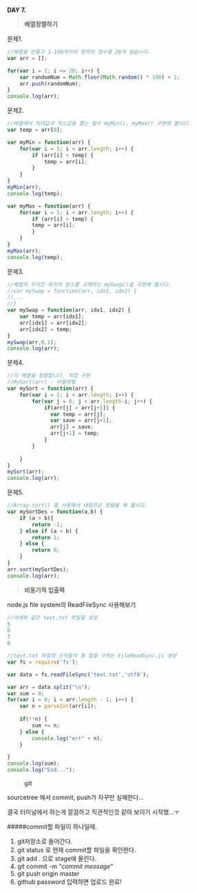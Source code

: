**DAY 7.**

> **배열정렬하기**

문제1.

```javascript
//배열을 만들고 1-100까지의 임의의 정수를 20개 넣습니다.
var arr = [];

for(var i = 1; i <= 20; i++) {
	var randomNum = Math.floor(Math.random() * 100) + 1;
	arr.push(randomNum);
}
console.log(arr);
```

문제2.

```javascript
//배열에서 최대값과 최소값을 뽑는 함수 myMin(), myMax() 구현해 봅시다.
var temp = arr[0];

var myMin = function(arr) {
	for(var i = 1; i < arr.length; i++) {
		if (arr[i] < temp) {
			temp = arr[i];
		}
	}
}
myMin(arr);
console.log(temp);

var myMax = function(arr) {
	for(var i = 1; i < arr.length; i++) {
		if (arr[i] > temp) {
		temp = arr[i];
		}
	}
}
myMax(arr);
console.log(temp);
```

문제3.

```javascript
//배열의 주어진 위치의 원소를 교체하는 mySwap()을 구현해 봅시다.
//var mySwap = function(arr, idx1, idx2) {
//...
//}
var mySwap = function(arr, idx1, idx2) {
	var temp = arr[idx1];
	arr[idx1] = arr[idx2];
	arr[idx2] = temp;
}
mySwap(arr,0,1);
console.log(arr);
```

문제4.

```javascript
//이 배열을 정렬합니다. 직접 구현
//MySort(arr) - 버블정렬
var mySort = function(arr) {
	for(var i = 1; i < arr.length; i++) {
		for(var j = 0; j < arr.length-i; j++) {
			if(arr[j] > arr[j+1]) {
              var temp = arr[j];
              var save = arr[j+1];
              arr[j] = save;
              arr[j+1] = temp;
			} 
		}
	
	}
}
mySort(arr);
console.log(arr);
```

문제5.

```javascript
//Array.sort() 를 사용해서 내림차순 정렬을 해 봅시다.
var mySortDes = function(a,b) {
	if (a > b){
		return -1;
	} else if (a < b) {
		return 1;
	} else {
		return 0;
	}
}
arr.sort(mySortDes);
console.log(arr);
```



> **비동기적 입출력**

node.js file system의 ReadFileSync 사용해보기

```javascript
//아래와 같은 text.txt 파일을 생성
5
6
7
8

//text.txt 파일의 숫자들의 총 합을 구하는 FileReadSync.js 생성
var fs = require('fs');

var data = fs.readFileSync('text.txt','utf8');

var arr = data.split("\n");
var sum = 0;
for(var i = 0; i < arr.length - 1; i++) {
	var n = parseInt(arr[i]);
	
	if(!!n) {
		sum += n;
	} else {
		console.log("err" + n);
	}

}
console.log(sum);
console.log("End...");
```



> **git**

sourcetree 에서 commit, push가 자꾸만 실패한다...

결국 터미널에서 하는게 깔끔하고 직관적인것 같아 보이기 시작했...ㅜ



#####commit할 파일이 하나일때.

1. git저장소로 들어간다.
2. git status 로 현재 commit할 파일을 확인한다.
3. git add . 으로 stage에 올린다.
4. git commit -m "_commit message_" 
5. git push origin master
6. github password 입력하면 업로드 완료!
